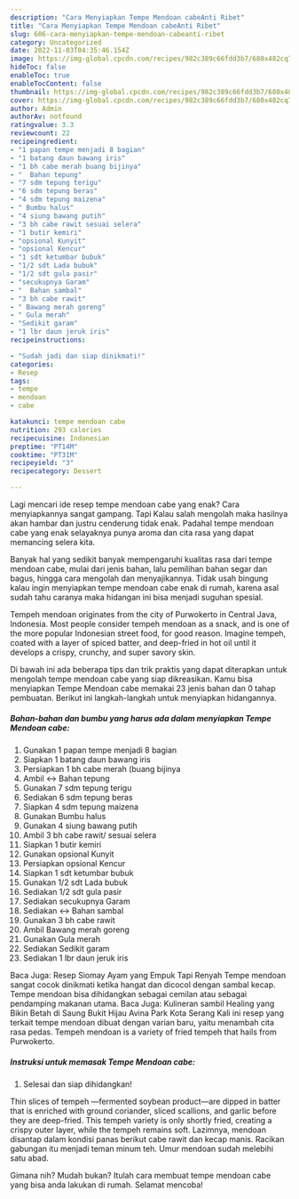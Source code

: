 ```yaml
---
description: "Cara Menyiapkan Tempe Mendoan cabeAnti Ribet"
title: "Cara Menyiapkan Tempe Mendoan cabeAnti Ribet"
slug: 606-cara-menyiapkan-tempe-mendoan-cabeanti-ribet
category: Uncategorized
date: 2022-11-03T04:35:46.154Z
image: https://img-global.cpcdn.com/recipes/982c389c66fdd3b7/680x482cq70/tempe-mendoan-cabe-foto-resep-utama.jpg
hideToc: false
enableToc: true
enableTocContent: false
thumbnail: https://img-global.cpcdn.com/recipes/982c389c66fdd3b7/680x482cq70/tempe-mendoan-cabe-foto-resep-utama.jpg
cover: https://img-global.cpcdn.com/recipes/982c389c66fdd3b7/680x482cq70/tempe-mendoan-cabe-foto-resep-utama.jpg
author: Admin
authorAv: notfound
ratingvalue: 3.3
reviewcount: 22
recipeingredient:
- "1 papan tempe menjadi 8 bagian"
- "1 batang daun bawang iris"
- "1 bh cabe merah buang bijinya"
- "  Bahan tepung"
- "7 sdm tepung terigu"
- "6 sdm tepung beras"
- "4 sdm tepung maizena"
- " Bumbu halus"
- "4 siung bawang putih"
- "3 bh cabe rawit sesuai selera"
- "1 butir kemiri"
- "opsional Kunyit"
- "opsional Kencur"
- "1 sdt ketumbar bubuk"
- "1/2 sdt Lada bubuk"
- "1/2 sdt gula pasir"
- "secukupnya Garam"
- "  Bahan sambal"
- "3 bh cabe rawit"
- " Bawang merah goreng"
- " Gula merah"
- "Sedikit garam"
- "1 lbr daun jeruk iris"
recipeinstructions:

- "Sudah jadi dan siap dinikmati!"
categories:
- Resep
tags:
- tempe
- mendoan
- cabe

katakunci: tempe mendoan cabe 
nutrition: 293 calories
recipecuisine: Indonesian
preptime: "PT14M"
cooktime: "PT31M"
recipeyield: "3"
recipecategory: Dessert

---
```



Lagi mencari ide resep tempe mendoan cabe yang enak? Cara menyiapkannya sangat gampang. Tapi Kalau salah mengolah maka hasilnya akan hambar dan justru cenderung tidak enak. Padahal tempe mendoan cabe yang enak selayaknya punya aroma dan cita rasa yang dapat memancing selera kita.


Banyak hal yang sedikit banyak mempengaruhi kualitas rasa dari tempe mendoan cabe, mulai dari jenis bahan, lalu pemilihan bahan segar dan bagus, hingga cara mengolah dan menyajikannya. Tidak usah bingung kalau ingin menyiapkan tempe mendoan cabe enak di rumah, karena asal sudah tahu caranya maka hidangan ini bisa menjadi suguhan spesial.

Tempeh mendoan originates from the city of Purwokerto in Central Java, Indonesia. Most people consider tempeh mendoan as a snack, and is one of the more popular Indonesian street food, for good reason. Imagine tempeh, coated with a layer of spiced batter, and deep-fried in hot oil until it develops a crispy, crunchy, and super savory skin.


Di bawah ini ada beberapa tips dan trik praktis yang dapat diterapkan untuk mengolah tempe mendoan cabe yang siap dikreasikan. Kamu bisa menyiapkan Tempe Mendoan cabe memakai 23 jenis bahan dan 0 tahap pembuatan. Berikut ini langkah-langkah untuk menyiapkan hidangannya.

<!--inarticleads1-->

##### Bahan-bahan dan bumbu yang harus ada dalam menyiapkan Tempe Mendoan cabe:

1. Gunakan 1 papan tempe menjadi 8 bagian
1. Siapkan 1 batang daun bawang iris
1. Persiapkan 1 bh cabe merah (buang bijinya
1. Ambil  ↔️ Bahan tepung
1. Gunakan 7 sdm tepung terigu
1. Sediakan 6 sdm tepung beras
1. Siapkan 4 sdm tepung maizena
1. Gunakan  Bumbu halus
1. Gunakan 4 siung bawang putih
1. Ambil 3 bh cabe rawit/ sesuai selera
1. Siapkan 1 butir kemiri
1. Gunakan opsional Kunyit
1. Persiapkan opsional Kencur
1. Siapkan 1 sdt ketumbar bubuk
1. Gunakan 1/2 sdt Lada bubuk
1. Sediakan 1/2 sdt gula pasir
1. Sediakan secukupnya Garam
1. Sediakan  ↔️ Bahan sambal
1. Gunakan 3 bh cabe rawit
1. Ambil  Bawang merah goreng
1. Gunakan  Gula merah
1. Sediakan Sedikit garam
1. Sediakan 1 lbr daun jeruk iris


Baca Juga: Resep Siomay Ayam yang Empuk Tapi Renyah Tempe mendoan sangat cocok dinikmati ketika hangat dan dicocol dengan sambal kecap. Tempe mendoan bisa dihidangkan sebagai cemilan atau sebagai pendamping makanan utama. Baca Juga: Kulineran sambil Healing yang Bikin Betah di Saung Bukit Hijau Avina Park Kota Serang Kali ini resep yang terkait tempe mendoan dibuat dengan varian baru, yaitu menambah cita rasa pedas. Tempeh mendoan is a variety of fried tempeh that hails from Purwokerto. 

<!--inarticleads2-->

##### Instruksi untuk memasak Tempe Mendoan cabe:


1. Selesai dan siap dihidangkan!

Thin slices of tempeh —fermented soybean product—are dipped in batter that is enriched with ground coriander, sliced scallions, and garlic before they are deep-fried. This tempeh variety is only shortly fried, creating a crispy outer layer, while the tempeh remains soft. Lazimnya, mendoan disantap dalam kondisi panas berikut cabe rawit dan kecap manis. Racikan gabungan itu menjadi teman minum teh. Umur mendoan sudah melebihi satu abad. 

Gimana nih? Mudah bukan? Itulah cara membuat tempe mendoan cabe yang bisa anda lakukan di rumah. Selamat mencoba!
